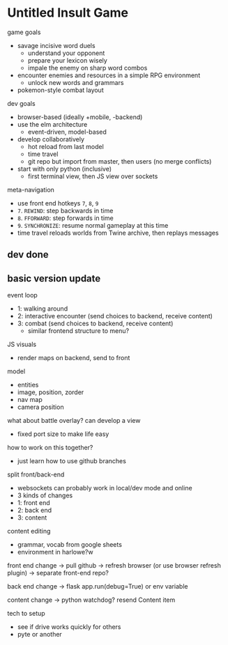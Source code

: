 # Untitled Insult Game

game goals
- savage incisive word duels
  - understand your opponent
  - prepare your lexicon wisely
  - impale the enemy on sharp word combos
- encounter enemies and resources in a simple RPG environment
  - unlock new words and grammars
- pokemon-style combat layout

dev goals
- browser-based (ideally +mobile, -backend)
- use the elm architecture
  - event-driven, model-based
- develop collaboratively
  - hot reload from last model
  - time travel
  - git repo but import from master, then users (no merge conflicts)
- start with only python (inclusive)
  - first terminal view, then JS view over sockets

meta-navigation
- use front end hotkeys `7`, `8`, `9`
- `7`. `REWIND`: step backwards in time
- `8`. `FFORWARD`: step forwards in time
- `9`. `SYNCHRONIZE`: resume normal gameplay at this time
- time travel reloads worlds from Twine archive, then replays messages


dev done
  - 

basic version
update
- 

event loop
 - 1: walking around
 - 2: interactive encounter (send choices to backend, receive content)
 - 3: combat (send choices to backend, receive content)
   - similar frontend structure to menu?

JS visuals
- render maps on backend, send to front

model
- entities
 - image, position, zorder
- nav map
- camera position

what about battle overlay?
can develop a view
- fixed port size to make life easy

how to work on this together?
- just learn how to use github branches

split front/back-end
- websockets can probably work in local/dev mode and online
- 3 kinds of changes
 - 1: front end
 - 2: back end
 - 3: content

content editing
- grammar, vocab from google sheets
- environment in harlowe?w

front end change
-> pull github
-> refresh browser (or use browser refresh plugin)
-> separate front-end repo?

back end change
-> flask app.run(debug=True) or env variable

content change
-> python watchdog? resend Content item


tech to setup
- see if drive works quickly for others
- pyte or another 
